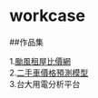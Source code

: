 # workcase

##作品集

1.<a href="https://github.com/joe188032/workcase/tree/master/rentpriceanalysis">颱風租屋比價網 <a/><br/>
2.<a href="https://github.com/joe188032/workcase/tree/master/usedcarpriceanalysis">二手車價格預測模型 <a/><br/>
3.<a>台大用電分析平台 <a/>




